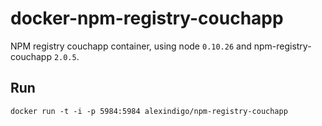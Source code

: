 docker-npm-registry-couchapp
============================

NPM registry couchapp container, using node `0.10.26` and npm-registry-couchapp `2.0.5`.

## Run 

`docker run -t -i -p 5984:5984 alexindigo/npm-registry-couchapp`



